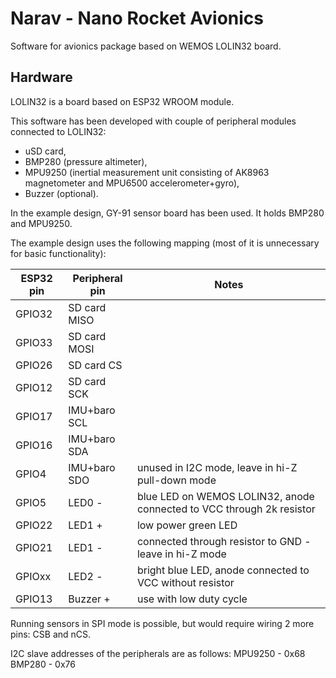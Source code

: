 # Narav - Nano Rocket Avionics

Software for avionics package based on WEMOS LOLIN32 board.

## Hardware

LOLIN32 is a board based on ESP32 WROOM module.

This software has been developed with couple of peripheral modules connected to LOLIN32:
* uSD card,
* BMP280 (pressure altimeter),
* MPU9250 (inertial measurement unit consisting of AK8963 magnetometer and MPU6500 accelerometer+gyro),
* Buzzer (optional).

In the example design, GY-91 sensor board has been used. It holds BMP280 and MPU9250.

The example design uses the following mapping (most of it is unnecessary for basic functionality):

ESP32 pin   |Peripheral pin | Notes
------------|---------------|------------
GPIO32      |SD card MISO   |
GPIO33      |SD card MOSI   |
GPIO26      |SD card CS     |
GPIO12      |SD card SCK    |
GPIO17      |IMU+baro SCL   |
GPIO16      |IMU+baro SDA   |
GPIO4       |IMU+baro SDO   |unused in I2C mode, leave in hi-Z pull-down mode
GPIO5       |LED0 -         |blue LED on WEMOS LOLIN32, anode connected to VCC through 2k resistor
GPIO22      |LED1 +         |low power green LED
GPIO21      |LED1 -         |connected through resistor to GND - leave in hi-Z mode
GPIOxx      |LED2 -         |bright blue LED, anode connected to VCC without resistor
GPIO13      |Buzzer +       |use with low duty cycle

Running sensors in SPI mode is possible, but would require wiring 2 more pins: CSB and nCS.

I2C slave addresses of the peripherals are as follows:
MPU9250 - 0x68
BMP280 - 0x76
